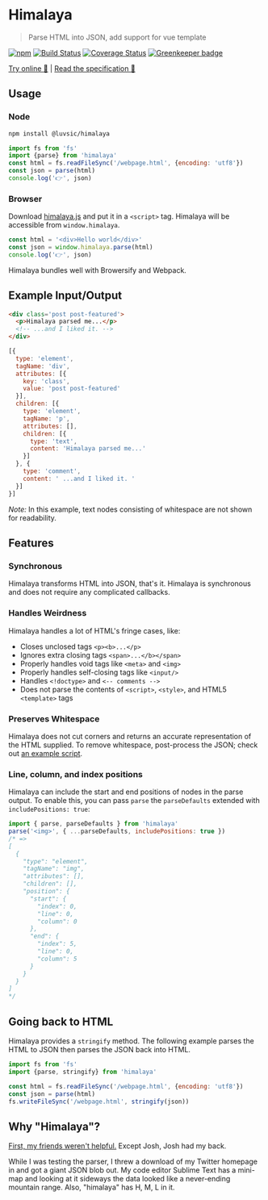 # Himalaya

> Parse HTML into JSON, add support for vue template

[![npm](https://img.shields.io/npm/v/himalaya.svg)](https://www.npmjs.com/package/himalaya)
[![Build Status](https://travis-ci.org/andrejewski/himalaya.svg?branch=master)](https://travis-ci.org/andrejewski/himalaya)
[![Coverage Status](https://coveralls.io/repos/github/andrejewski/himalaya/badge.svg?branch=master)](https://coveralls.io/github/andrejewski/himalaya?branch=master)
[![Greenkeeper badge](https://badges.greenkeeper.io/andrejewski/himalaya.svg)](https://greenkeeper.io/)

[Try online 🚀](http://andrejewski.github.io/himalaya)
|
[Read the specification 📖](https://github.com/andrejewski/himalaya/blob/master/text/ast-spec-v1.md)

## Usage

### Node
```bash
npm install @luvsic/himalaya
```

```js
import fs from 'fs'
import {parse} from 'himalaya'
const html = fs.readFileSync('/webpage.html', {encoding: 'utf8'})
const json = parse(html)
console.log('👉', json)
```

### Browser
Download [himalaya.js](https://github.com/andrejewski/himalaya/blob/master/docs/dist/himalaya.js) and put it in a `<script>` tag. Himalaya will be accessible from `window.himalaya`.

```js
const html = '<div>Hello world</div>'
const json = window.himalaya.parse(html)
console.log('👉', json)
```

Himalaya bundles well with Browersify and Webpack.

## Example Input/Output

```html
<div class='post post-featured'>
  <p>Himalaya parsed me...</p>
  <!-- ...and I liked it. -->
</div>
```

```js
[{
  type: 'element',
  tagName: 'div',
  attributes: [{
    key: 'class',
    value: 'post post-featured'
  }],
  children: [{
    type: 'element',
    tagName: 'p',
    attributes: [],
    children: [{
      type: 'text',
      content: 'Himalaya parsed me...'
    }]
  }, {
    type: 'comment',
    content: ' ...and I liked it. '
  }]
}]
```

*Note:* In this example, text nodes consisting of whitespace are not shown for readability.

## Features

### Synchronous
Himalaya transforms HTML into JSON, that's it. Himalaya is synchronous and does not require any complicated callbacks.

### Handles Weirdness
Himalaya handles a lot of HTML's fringe cases, like:
- Closes unclosed tags `<p><b>...</p>`
- Ignores extra closing tags `<span>...</b></span>`
- Properly handles void tags like `<meta>` and `<img>`
- Properly handles self-closing tags like `<input/>`
- Handles `<!doctype>` and `<-- comments -->`
- Does not parse the contents of `<script>`, `<style>`, and HTML5 `<template>` tags

### Preserves Whitespace
Himalaya does not cut corners and returns an accurate representation of the HTML supplied. To remove whitespace, post-process the JSON; check out [an example script](https://gist.github.com/andrejewski/773487d4f4a46b16865405d7b74eabf9).

### Line, column, and index positions
Himalaya can include the start and end positions of nodes in the parse output.
To enable this, you can pass `parse` the `parseDefaults` extended with `includePositions: true`:

```js
import { parse, parseDefaults } from 'himalaya'
parse('<img>', { ...parseDefaults, includePositions: true })
/* =>
[
  {
    "type": "element",
    "tagName": "img",
    "attributes": [],
    "children": [],
    "position": {
      "start": {
        "index": 0,
        "line": 0,
        "column": 0
      },
      "end": {
        "index": 5,
        "line": 0,
        "column": 5
      }
    }
  }
]
*/
```

## Going back to HTML
Himalaya provides a `stringify` method. The following example parses the HTML to JSON then parses the JSON back into HTML.

```js
import fs from 'fs'
import {parse, stringify} from 'himalaya'

const html = fs.readFileSync('/webpage.html', {encoding: 'utf8'})
const json = parse(html)
fs.writeFileSync('/webpage.html', stringify(json))
```

## Why "Himalaya"?

[First, my friends weren't helpful.](https://twitter.com/compooter/status/597908517132042240) Except Josh, Josh had my back.

While I was testing the parser, I threw a download of my Twitter homepage in and got a giant JSON blob out. My code editor Sublime Text has a mini-map and looking at it sideways the data looked like a never-ending mountain range. Also, "himalaya" has H, M, L in it.

